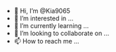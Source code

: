 - 👋 Hi, I’m @Kia9065
- 👀 I’m interested in ...
- 🌱 I’m currently learning ...
- 💞️ I’m looking to collaborate on ...
- 📫 How to reach me ...

<!---
Kia9065/Kia9065 is a ✨ special ✨ repository because its `README.md` (this file) appears on your GitHub profile.
You can click the Preview link to take a look at your changes.

